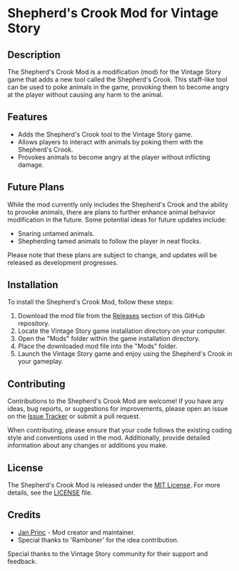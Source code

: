 # Shepherd's Crook Mod for Vintage Story

## Description

The Shepherd's Crook Mod is a modification (mod) for the Vintage Story game that adds a new tool called the Shepherd's Crook. This staff-like tool can be used to poke animals in the game, provoking them to become angry at the player without causing any harm to the animal.

## Features

- Adds the Shepherd's Crook tool to the Vintage Story game.
- Allows players to interact with animals by poking them with the Shepherd's Crook.
- Provokes animals to become angry at the player without inflicting damage.

## Future Plans

While the mod currently only includes the Shepherd's Crook and the ability to provoke animals, there are plans to further enhance animal behavior modification in the future. Some potential ideas for future updates include:

- Snaring untamed animals.
- Shepherding tamed animals to follow the player in neat flocks.

Please note that these plans are subject to change, and updates will be released as development progresses.

## Installation

To install the Shepherd's Crook Mod, follow these steps:

1. Download the mod file from the [Releases](https://github.com/shepherds-mod/releases) section of this GitHub repository.
2. Locate the Vintage Story game installation directory on your computer.
3. Open the "Mods" folder within the game installation directory.
4. Place the downloaded mod file into the "Mods" folder.
5. Launch the Vintage Story game and enjoy using the Shepherd's Crook in your gameplay.

## Contributing

Contributions to the Shepherd's Crook Mod are welcome! If you have any ideas, bug reports, or suggestions for improvements, please open an issue on the [Issue Tracker](https://github.com/shepherds-mod/issues) or submit a pull request.

When contributing, please ensure that your code follows the existing coding style and conventions used in the mod. Additionally, provide detailed information about any changes or additions you make.

## License

The Shepherd's Crook Mod is released under the [MIT License](https://opensource.org/licenses/MIT). For more details, see the [LICENSE](https://github.com/shepherds-mod/blob/main/LICENSE) file.

## Credits

- [Jan Princ](https://github.com/JanLopata) - Mod creator and maintainer.
- Special thanks to 'Ramboner' for the idea contribution.

Special thanks to the Vintage Story community for their support and feedback.


